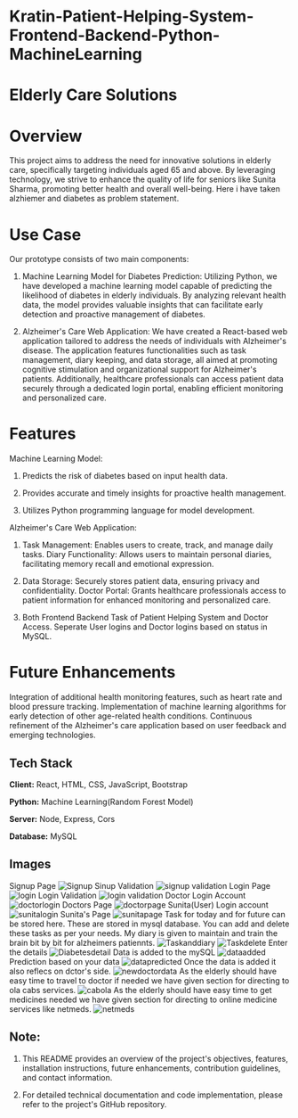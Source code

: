 
# Kratin-Patient-Helping-System-Frontend-Backend-Python-MachineLearning

# Elderly Care Solutions

# Overview

This project aims to address the need for innovative solutions in elderly care, specifically targeting individuals aged 65 and above. By leveraging technology, we strive to enhance the quality of life for seniors like Sunita Sharma, promoting better health and overall well-being. Here i have taken alzhiemer and diabetes as problem statement.

# Use Case

Our prototype consists of two main components:

1. Machine Learning Model for Diabetes Prediction: 
Utilizing Python, we have developed a machine learning model capable of predicting the likelihood of diabetes in elderly individuals. By analyzing relevant health data, the model provides valuable insights that can facilitate early detection and proactive management of diabetes.

2. Alzheimer's Care Web Application: 
We have created a React-based web application tailored to address the needs of individuals with Alzheimer's disease. The application features functionalities such as task management, diary keeping, and data storage, all aimed at promoting cognitive stimulation and organizational support for Alzheimer's patients. Additionally, healthcare professionals can access patient data securely through a dedicated login portal, enabling efficient monitoring and personalized care.

# Features

Machine Learning Model:
1. Predicts the risk of diabetes based on input health data.

2. Provides accurate and timely insights for proactive health management.

3. Utilizes Python programming language for model development.

Alzheimer's Care Web Application:

1. Task Management: Enables users to create, track, and manage daily tasks.
Diary Functionality: Allows users to maintain personal diaries, facilitating memory recall and emotional expression.

2. Data Storage: Securely stores patient data, ensuring privacy and confidentiality.
Doctor Portal: Grants healthcare professionals access to patient information for enhanced monitoring and personalized care.

3. Both Frontend Backend Task of Patient Helping System and Doctor Access.
Seperate User logins and Doctor logins based on status in MySQL.

# Future Enhancements
Integration of additional health monitoring features, such as heart rate and blood pressure tracking.
Implementation of machine learning algorithms for early detection of other age-related health conditions.
Continuous refinement of the Alzheimer's care application based on user feedback and emerging technologies.

 



## Tech Stack

**Client:** React, HTML, CSS, JavaScript, Bootstrap

**Python:** Machine Learning(Random Forest Model)

**Server:** Node, Express, Cors

**Database:** MySQL

## Images
Signup Page
![Signup](https://github.com/om-javheri/kratin-Task-Submission/assets/133030439/cd65d50d-20ac-4299-bb19-b5d8a14d1b7c)
Sinup Validation
![signup validation](https://github.com/om-javheri/kratin-Task-Submission/assets/133030439/29d57132-c706-4eaf-b1ca-909cb58eaf20)
Login Page
![login](https://github.com/om-javheri/kratin-Task-Submission/assets/133030439/14f1ed8f-af5e-4f63-9d95-46efc8810b46)
Login Validation
![login validation](https://github.com/om-javheri/kratin-Task-Submission/assets/133030439/6e6d18a0-16b6-4c75-bdcf-dc825758e713)
Doctor Login Account
![doctorlogin](https://github.com/om-javheri/kratin-Task-Submission/assets/133030439/7d814194-e70f-4ad2-9413-57d57c0f75ff)
Doctors Page
![doctorpage](https://github.com/om-javheri/kratin-Task-Submission/assets/133030439/2ca3bfa4-c099-4dfb-9b9c-d282ded280fc)
Sunita(User) Login account
![sunitalogin](https://github.com/om-javheri/kratin-Task-Submission/assets/133030439/830a33df-a94c-4941-b2e1-3a4477745ca1)
Sunita's Page
![sunitapage](https://github.com/om-javheri/kratin-Task-Submission/assets/133030439/7f3b9ef1-d79c-4154-98af-0b6192dc9454)
Task for today and for future can be stored here. These are stored in mysql database. You can add and delete these tasks as per your needs. My diary is given to maintain and train the brain bit by bit for alzheimers patiennts.
![Taskanddiary](https://github.com/om-javheri/kratin-Task-Submission/assets/133030439/538270a9-996c-40ee-b9a2-60bcf4b7ceaa)
![Taskdelete](https://github.com/om-javheri/kratin-Task-Submission/assets/133030439/d8a9c36f-3c57-4b8d-9621-551c7ed48afa)
Enter the details 
![Diabetesdetail](https://github.com/om-javheri/kratin-Task-Submission/assets/133030439/f27fcfb4-d479-4906-9f8c-fb8375562a00)
Data is added to  the mySQL
![dataadded](https://github.com/om-javheri/kratin-Task-Submission/assets/133030439/0c2f7dd4-84e4-46d3-8a5b-3b7a67d6ae8f)
Prediction based on your data
![datapredicted](https://github.com/om-javheri/kratin-Task-Submission/assets/133030439/8c38b136-2527-4380-9c1f-8c242ff2b759)
Once the data is added it also reflecs on dctor's side.
![newdoctordata](https://github.com/om-javheri/kratin-Task-Submission/assets/133030439/6138f002-56a2-42bd-a3c7-6de7dd93b38a)
As the elderly should have easy time to travel to doctor if needed we have given section for directing to ola cabs services.
![cabola](https://github.com/om-javheri/kratin-Task-Submission/assets/133030439/8cf37605-877b-42fa-b90c-664b65cd3386)
As the elderly should have easy time to get medicines needed we have given section for directing to online medicine services like netmeds.
![netmeds](https://github.com/om-javheri/kratin-Task-Submission/assets/133030439/604ed1b5-ec55-4d11-b974-babaeb812cd8)


## Note:
1. This README provides an overview of the project's objectives, features, installation instructions, future enhancements, contribution guidelines, and contact information.

2. For detailed technical documentation and code implementation, please refer to the project's GitHub repository.
